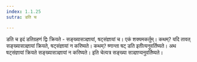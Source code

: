 ```yaml
---
index: 1.1.25
sutra: डति च

---
```

डति च इदं डतिग्रहणं द्विः क्रियते -  सङ्ख्यासञ्ज्ञायां, षट्संज्ञायां च। एकं शक्यमकर्तुम्। कथम्? यदि तावत् सङ्ख्यासञ्ज्ञायां क्रियते, षट्संज्ञायां न करिष्यते। कथम्? ष्णान्ता षट् डति इतीत्यनुवर्तिष्यते। अथ षट्संज्ञायां क्रियते सङ्ख्यासञ्ज्ञायां न करिष्यते। इति चेत्यत्र सङ्ख्या सञ्ज्ञाप्यनुवर्तिष्यते।